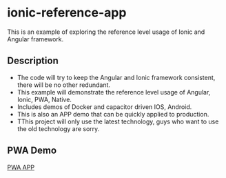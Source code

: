 # ionic-reference-app

This is an example of exploring the reference level usage of Ionic and Angular framework.

## Description

- The code will try to keep the Angular and Ionic framework consistent, there will be no other redundant.
- This example will demonstrate the reference level usage of Angular, Ionic, PWA, Native.
- Includes demos of Docker and capacitor driven IOS, Android.
- This is also an APP demo that can be quickly applied to production.
- TThis project will only use the latest technology, guys who want to use the old technology are sorry.
## PWA Demo
[PWA APP]

[PWA APP]: https://pwa.llvm.cloud
